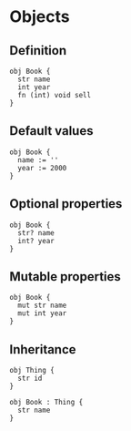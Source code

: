 # Objects

## Definition
```the
obj Book {
  str name
  int year
  fn (int) void sell
}
```

## Default values
```the
obj Book {
  name := ''
  year := 2000
}
```

## Optional properties
```the
obj Book {
  str? name
  int? year
}
```

## Mutable properties
```the
obj Book {
  mut str name
  mut int year
}
```

## Inheritance
```the
obj Thing {
  str id
}

obj Book : Thing {
  str name
}
```
